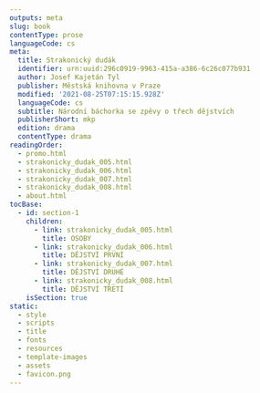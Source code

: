 ```yaml
---
outputs: meta
slug: book
contentType: prose
languageCode: cs
meta:
  title: Strakonický dudák
  identifier: urn:uuid:296c0919-9963-415a-a386-6c26c077b931
  author: Josef Kajetán Tyl
  publisher: Městská knihovna v Praze
  modified: '2021-08-25T07:15:15.928Z'
  languageCode: cs
  subtitle: Národní báchorka se zpěvy o třech dějstvích
  publisherShort: mkp
  edition: drama
  contentType: drama
readingOrder:
  - promo.html
  - strakonicky_dudak_005.html
  - strakonicky_dudak_006.html
  - strakonicky_dudak_007.html
  - strakonicky_dudak_008.html
  - about.html
tocBase:
  - id: section-1
    children:
      - link: strakonicky_dudak_005.html
        title: OSOBY
      - link: strakonicky_dudak_006.html
        title: DĚJSTVÍ PRVNÍ
      - link: strakonicky_dudak_007.html
        title: DĚJSTVÍ DRUHÉ
      - link: strakonicky_dudak_008.html
        title: DĚJSTVÍ TŘETÍ
    isSection: true
static:
  - style
  - scripts
  - title
  - fonts
  - resources
  - template-images
  - assets
  - favicon.png
---
```

